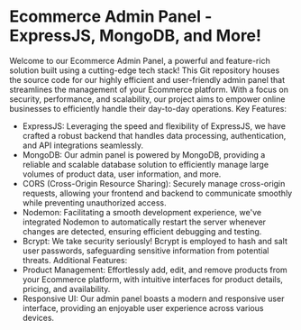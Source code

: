 # Ecommerce Admin Panel - ExpressJS, MongoDB, and More!
Welcome to our Ecommerce Admin Panel, a powerful and feature-rich solution built using a cutting-edge tech stack! This Git repository houses the source code for our highly efficient and user-friendly admin panel that streamlines the management of your Ecommerce platform. With a focus on security, performance, and scalability, our project aims to empower online businesses to efficiently handle their day-to-day operations.
Key Features:
- ExpressJS: Leveraging the speed and flexibility of ExpressJS, we have crafted a robust backend that handles data processing, authentication, and API integrations seamlessly.
- MongoDB: Our admin panel is powered by MongoDB, providing a reliable and scalable database solution to efficiently manage large volumes of product data, user information, and more.
- CORS (Cross-Origin Resource Sharing): Securely manage cross-origin requests, allowing your frontend and backend to communicate smoothly while preventing unauthorized access.
- Nodemon: Facilitating a smooth development experience, we've integrated Nodemon to automatically restart the server whenever changes are detected, ensuring efficient debugging and testing.
- Bcrypt: We take security seriously! Bcrypt is employed to hash and salt user passwords, safeguarding sensitive information from potential threats.
Additional Features:
- Product Management: Effortlessly add, edit, and remove products from your Ecommerce platform, with intuitive interfaces for product details, pricing, and availability.
- Responsive UI: Our admin panel boasts a modern and responsive user interface, providing an enjoyable user experience across various devices.
